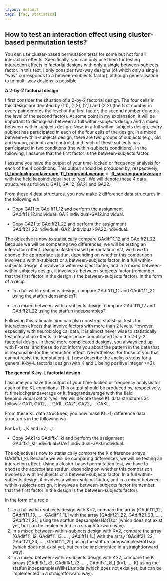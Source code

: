 ```yaml
---
layout: default
tags: [faq, statistics]
---
```


##  How to test an interaction effect using cluster-based permutation tests?

You can use cluster-based permutation tests for some but not for all interaction effects. Specifically, you can only use them for testing interaction effects in factorial designs with only a single between-subjects factor. In this text, I only consider two-way designs (of which only a single "way" corresponds to a between-subjects factor), although generalisation to to multi-way designs is possible.

**A 2-by-2 factorial design**

I first consider the situation of a 2-by-2 factorial design. The four cells in this design are denoted by (1,1), (1,2), (2,1) and (2,2) (the first number in every pair denotes the level of the first factor; the second number denotes the level of the second factor). At some point in my explanation, it will be important to distinguish between a full within-subjects design and a mixed between-within subjects design. Now, in a full within-subjects design, every subject has participated in each of the four cells of the design; in a mixed between-within-subjects design, there are two groups of subjects (e.g., old and young, patients and controls) and each of these subjects has participated in two conditions (the within-subjects conditions). In the following, I assume that the first factor is the between-subjects factor.

I assume you have the output of your time-locked or frequency analysis for each of the 4 conditions. This output should be produced by, respectively, **[ft_timelockgrandaverage](/reference/ft_timelockgrandaverage)**, **[ft_freqgrandaverage](/reference/ft_freqgrandaverage)** or **[ft_sourcegrandaverage](/reference/ft_sourcegrandaverage)** with the field keepindividual set to 'yes'. We will denote these 4 data structures as follows: GA11, GA 12, GA21 and GA22.

From these 4 data structures, you now make 2 difference data structures in the following wa

*  Copy GA11 to GAdiff11_12 and perform the assignment GAdiff11_12.individual=GA11.individual-GA12.individual.

*  Copy GA21 to GAdiff21_22 and perform the assignment GAdiff21_22.individual=GA21.individual-GA22.individual.

The objective is now to statistically compare GAdiff11_12 and GAdiff21_22. Because we will be comparing two differences, we will be testing an interaction effect. Using a cluster-based permutation test, we have to choose the appropriate statfun, depending on whether this comparison involves a within-subjects or a between-subjects factor. In a full within-subjects design, it involves a within-subject factor, and in a mixed between-within-subjects design, it involves a between-subjects factor (remember that the first factor in the design is the between-subjects factor). In the form of a recip

*  In a full within-subjects design, compare GAdiff11_12 and GAdiff21_22 using the statfun depsamplesT.

*  In a mixed between-within-subjects design, compare GAdiff11_12 and GAdiff21_22 using the statfun indepsamplesT.

Following this rationale, you can also construct statistical tests for interaction effects that involve factors with more than 2 levels. However, especially with neurobiological data, it is almost never wise to statistically test interaction effects in designs more complicated than the 2-by-2 factorial design. In these more complicated designs, you always end up with F-tests, and these do not inform you about the pattern in the data that is responsible for the interaction effect. Nevertheless, for those of you that cannot resist the temptation(-;), I now describe the analysis steps for a general K-by-L factorial design (with K and L being positive integer >=2).

**The general K-by-L factorial design**

I assume you have the output of your time-locked or frequency analysis for each of the KL conditions. This output should be produced by, respectively, ft_timelockgrandaverage or ft_freqgrandaverage with the field keepindividual set to 'yes'. We will denote these KL data structures as follows: GA11, GA12, ... GA1L, GA21, GA22, ... GAKL.

From these KL data structures, you now make K(L-1) difference data structures in the following wa

For k=1,...,K and l=2,...,L 

*  Copy GAk1 to GAdiffk1_kl and perform the assignment GAdiffk1_kl.individual=GAk1.individual-GAkl.individual.

The objective is now to statistically compare the K difference arrays GAdiffk1_kl. Because we will be comparing differences, we will be testing an interaction effect. Using a cluster-based permutation test, we have to choose the appropriate statfun, depending on whether this comparison involves a within-subjects or a between-subjects factor. In a full within-subjects design, it involves a within-subject factor, and in a mixed between-within-subjects design, it involves a between-subjects factor (remember that the first factor in the design is the between-subjects factor). 

In the form of a recip

 1.  In a full within-subjects design with K=2, compare the array [GAdiff11_12, GAdiff11_13, ... , GAdiff11_1L] with the array [GAdiff21_22, GAdiff21_23, ... , GAdiff21_2L] using the statfun depsamplesHotTsqr (which does not exist yet, but can be implemented in a straightforward way).
 2.  In a mixed between-within-subjects design with K=2, compare the array [GAdiff11_12, GAdiff11_13, ... , GAdiff11_1L] with the array [GAdiff21_22, GAdiff21_23, ... , GAdiff21_2L] using the statfun indepsamplesHotTsqr (which does not exist yet, but can be implemented in a straightforward way).
 3.  In a mixed between-within-subjects design with K>2, compare the K arrays [GAdiffk1_k2, GAdiffk1_k3, ... , GAdiffk1_kL] (k=1, ..., K) using the statfun indepsamplesWilksLambda (which does not exist yet, but can be implemented in a straightforward way).

